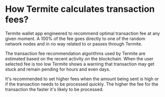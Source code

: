 # How Termite calculates transaction fees?

Termite wallet app engineered to recommend optimal transaction fee at any given moment. A 100% of the fee goes directly to one of the random network nodes and in no way related to or passes through Termite.

The transaction fee recommendation algorithms used by Termite are estimated based on the recent activity on the blockchain. When the user selected fee is too low Termite shows a warning that transaction may get stuck and remain pending for hours and even days.

It's recommended to set higher fees when the amount being sent is high or if the transaction needs to be processed quickly. The higher the fee for the transaction the faster it's likely to be processed.

